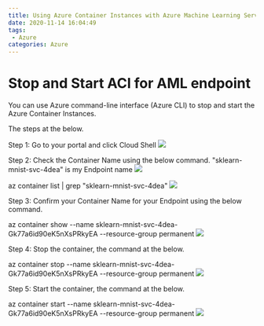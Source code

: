 ```yaml
---
title: Using Azure Container Instances with Azure Machine Learning Service
date: 2020-11-14 16:04:49
tags:
 - Azure
categories: Azure
---
```

# Stop and Start ACI for AML endpoint
You can use Azure command-line interface (Azure CLI) to stop and start the Azure Container Instances.

The steps at the below.

Step 1: Go to your portal and click Cloud Shell
![](https://res.cloudinary.com/dkvj6mo4c/image/upload/v1605344921/AzureContainerInstancesStopStart/cloudShell_ownxnt.png)

Step 2: Check the Container Name using the below command. "sklearn-mnist-svc-4dea" is my Endpoint name
![](https://res.cloudinary.com/dkvj6mo4c/image/upload/v1605344921/AzureContainerInstancesStopStart/cloudShell_ownxnt.png)

az container list | grep "sklearn-mnist-svc-4dea"
![](https://res.cloudinary.com/dkvj6mo4c/image/upload/v1605345338/AzureContainerInstancesStopStart/getContainerName_xvduxe.png)

Step 3: Confirm your Container Name for your Endpoint using the below command.

az container show --name sklearn-mnist-svc-4dea-Gk77a6id90eK5nXsPRkyEA --resource-group permanent
![](https://res.cloudinary.com/dkvj6mo4c/image/upload/v1605345518/AzureContainerInstancesStopStart/confirmContainerName_ayecsz.png)

Step 4: Stop the container, the command at the below.

az container stop --name sklearn-mnist-svc-4dea-Gk77a6id90eK5nXsPRkyEA --resource-group permanent
![](https://res.cloudinary.com/dkvj6mo4c/image/upload/v1605345855/AzureContainerInstancesStopStart/stop_rmqw5l.png)

Step 5: Start the container, the command at the below.

az container start --name sklearn-mnist-svc-4dea-Gk77a6id90eK5nXsPRkyEA --resource-group permanent
![](https://res.cloudinary.com/dkvj6mo4c/image/upload/v1605345977/AzureContainerInstancesStopStart/start_d6stty.png)

